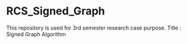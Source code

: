 # RCS_Signed_Graph
This repository is used for 3rd semester research case purpose. Title : Signed Graph Algorithm
